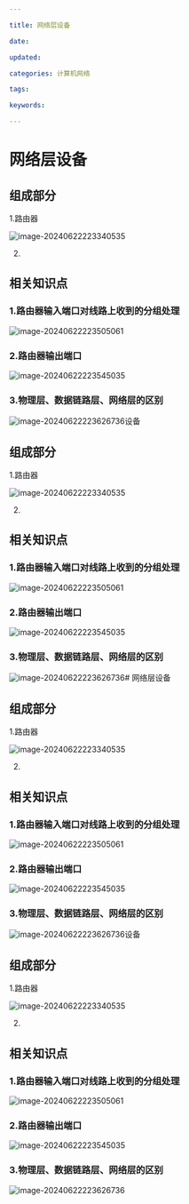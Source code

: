 ```yaml
---

title: 网络层设备

date: 

updated: 

categories: 计算机网络

tags: 

keywords: 

---
```

# 网络层设备

## 组成部分

1.路由器

![image-20240622223340535](../TyporaImage/image-20240622223340535.png)

2.









## 相关知识点

### 1.路由器输入端口对线路上收到的分组处理

![image-20240622223505061](../TyporaImage/image-20240622223505061.png)

### 2.路由器输出端口

![image-20240622223545035](../TyporaImage/image-20240622223545035.png)

### 3.物理层、数据链路层、网络层的区别

![image-20240622223626736](../TyporaImage/image-20240622223626736.png)设备

## 组成部分

1.路由器

![image-20240622223340535](../TyporaImage/image-20240622223340535.png)

2.









## 相关知识点

### 1.路由器输入端口对线路上收到的分组处理

![image-20240622223505061](../TyporaImage/image-20240622223505061.png)

### 2.路由器输出端口

![image-20240622223545035](../TyporaImage/image-20240622223545035.png)

### 3.物理层、数据链路层、网络层的区别

![image-20240622223626736](../TyporaImage/image-20240622223626736.png)# 网络层设备

## 组成部分

1.路由器

![image-20240622223340535](../TyporaImage/image-20240622223340535.png)

2.









## 相关知识点

### 1.路由器输入端口对线路上收到的分组处理

![image-20240622223505061](../TyporaImage/image-20240622223505061.png)

### 2.路由器输出端口

![image-20240622223545035](../TyporaImage/image-20240622223545035.png)

### 3.物理层、数据链路层、网络层的区别

![image-20240622223626736](../TyporaImage/image-20240622223626736.png)设备

## 组成部分

1.路由器

![image-20240622223340535](../TyporaImage/image-20240622223340535.png)

2.









## 相关知识点

### 1.路由器输入端口对线路上收到的分组处理

![image-20240622223505061](../TyporaImage/image-20240622223505061.png)

### 2.路由器输出端口

![image-20240622223545035](../TyporaImage/image-20240622223545035.png)

### 3.物理层、数据链路层、网络层的区别

![image-20240622223626736](../TyporaImage/image-20240622223626736.png)